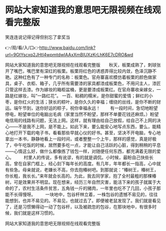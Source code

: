 # 网站大家知道我的意思吧无限视频在线观看完整版
笑连连说记得记得但别忘了拿奖当

👉/观/看/入/口👉http://www.baidu.com/link?url=9GtYscxq2JHtl4wpmtdwIAAxXmBlUXzKrLhK6E7cDRO&wd

网站大家知道我的意思吧无限视频在线观看完整版　　秋天，板栗成熟了，刺球张开了嘴巴，嘴巴里有深红的板栗。板栗将红色的诱惑弄得比较内敛，色泽沉静不艳。这种红色有了一种专门的名称：板栗色。官舟寨喜欢模仿着板栗的颜色做家具，桌子、衣柜、箱子，几乎所有需要漆的家具都漆成板栗色，不用问主人，漆匠只管这样去漆。作为嫁妆的箱柜盆桶，更是要漆成板栗红。在官舟寨收亲嫁女，一路是红嫁妆，叫“一路红花”。
	一百、粘稠的糯米，是你甜蜜的爱情；鲜红的小枣，是你红火的生活；狭长的粽叶，是你久久的幸福；缠绕的丝线，是你不断的财运。端午节到，送你好运的粽子，祝你幸福永远！
　　有一段时间，急切地盼望停电，盼望单位的电脑出毛病（家里当然不盼望，那样不单要花钱还麻烦。）盼望电信局的线路有问题，无法上网。这样，就有理由给自己放假，给自己不上网的决心——不是我不上网，是不能上。如此下来，要么能安心地写点东西，要么，能精心地打开下载的电子书，看看那些早就心仪的好书。甚至，坚决不开电脑，专心地拿出一本书，静静地看上一段时间，或者整整一个上午，那样的感觉，真是好极了，中午吃饭的时候，居然要多吃一点，才能让自己活跃的心脏，得到稍稍的平息——心情这么好，做什么都像拣了钱包一样，对随便任何东西，都充满着无限的爱心。
　　村里人的传说，多有讹谬，有的就是调侃。小时候，最盼自己快些长高，曾在自家门框上，经心刻下每年长的高度。有几年，年年都长一指高，心中就有些急。母亲就说，老嫌长不高，你去抱椿树吧。到那就说：“椿树王，椿树王，你长粗，我长长。”来年就会长高的。为此，我去同学家，抱了全村最粗的那棵椿树，可是效果并不明显。现在想来，经历三年自然灾害，能活下来的孩子就属于大命的了，农村生活条件贫苦，五角钱一斤的猪肉，一年里也吃不了几回，小孩子那能不长得慢呀。
　　一块地中，包谷杆林立着，一株包谷的遗憾不易见的，往往能想到，也并不易见的。不易见，也就过去了。即便被老鼠发现了。我们就是看见了，还是习惯懒得动一动了包谷杆，以及被疏忽的包谷，在那块地中，有很多时候，我们就是这样习惯的。

网站大家知道我的意思吧无限视频在线观看完整版
